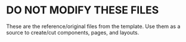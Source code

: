 # DO NOT MODIFY THESE FILES

These are the reference/original files from the template. Use them as a source to create/cut components, pages, and layouts.

